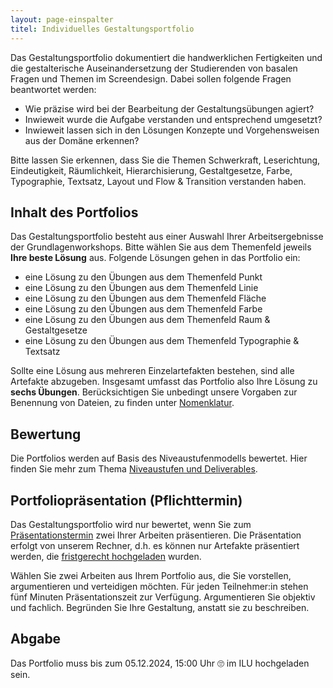 ```yaml
---
layout: page-einspalter
titel: Individuelles Gestaltungsportfolio
---
```


Das Gestaltungsportfolio dokumentiert die handwerklichen Fertigkeiten und die gestalterische Auseinandersetzung der Studierenden von basalen Fragen und Themen im Screendesign. Dabei sollen folgende Fragen beantwortet werden:

- Wie präzise wird bei der Bearbeitung der Gestaltungsübungen agiert?
- Inwieweit wurde die Aufgabe verstanden und entsprechend umgesetzt?
- Inwieweit lassen sich in den Lösungen Konzepte und Vorgehensweisen aus der Domäne erkennen?

Bitte lassen Sie erkennen, dass Sie die Themen Schwerkraft, Leserichtung, Eindeutigkeit, Räumlichkeit, Hierarchisierung, Gestaltgesetze, Farbe, Typographie, Textsatz, Layout und Flow & Transition verstanden haben.

## Inhalt des Portfolios

Das Gestaltungsportfolio besteht aus einer Auswahl Ihrer Arbeitsergebnisse der Grundlagenworkshops. Bitte wählen Sie aus dem Themenfeld jeweils **Ihre beste Lösung** aus. Folgende Lösungen gehen in das Portfolio ein:

- eine Lösung zu den Übungen aus dem Themenfeld Punkt
- eine Lösung zu den Übungen aus dem Themenfeld Linie
- eine Lösung zu den Übungen aus dem Themenfeld Fläche
- eine Lösung zu den Übungen aus dem Themenfeld Farbe
- eine Lösung zu den Übungen aus dem Themenfeld Raum & Gestaltgesetze
- eine Lösung zu den Übungen aus dem Themenfeld Typographie & Textsatz


Sollte eine Lösung aus mehreren Einzelartefakten bestehen, sind alle Artefakte abzugeben. Insgesamt umfasst das Portfolio also Ihre Lösung zu **sechs Übungen**. Berücksichtigen Sie unbedingt unsere Vorgaben zur Benennung von Dateien, zu finden unter [Nomenklatur](/mi-bachelor-screendesign/nomenklatur).

## Bewertung

Die Portfolios werden auf Basis des Niveaustufenmodells bewertet. Hier finden Sie mehr zum Thema [Niveaustufen und Deliverables](/mi-bachelor-screendesign/niveaustufen).

## Portfoliopräsentation (Pflichttermin)

Das Gestaltungsportfolio wird nur bewertet, wenn Sie zum [Präsentationstermin](/mi-bachelor-screendesign/lehrveranstaltungen/076-orga-portfoliopraesentation/) zwei Ihrer Arbeiten präsentieren. Die Präsentation erfolgt von unserem Rechner, d.h. es können nur Artefakte präsentiert werden, die [fristgerecht hochgeladen]({{site.data.abgaben.artefakt0.uebergabepunkt-link}}) wurden. 

Wählen Sie zwei Arbeiten aus Ihrem Portfolio aus, die Sie vorstellen, argumentieren und verteidigen möchten. Für jeden Teilnehmer:in stehen fünf Minuten Präsentationszeit zur Verfügung. Argumentieren Sie objektiv und fachlich. Begründen Sie Ihre Gestaltung, anstatt sie zu beschreiben.

## Abgabe
Das Portfolio muss bis zum 05.12.2024, 15:00 Uhr 🙄 im ILU hochgeladen sein.
